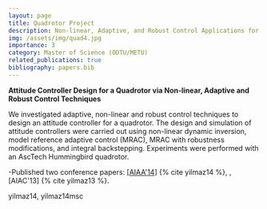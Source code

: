 ```yaml
---
layout: page
title: Quadrotor Project
description: Non-linear, Adaptive, and Robust Control Applications for Attitude Controller Design of a Quadrotor  
img: /assets/img/quad4.jpg
importance: 3
category: Master of Science (ODTU/METU)
related_publications: true
bibliography: papers.bib
---
```


**Attitude Controller Design for a Quadrotor via Non-linear, Adaptive and Robust Control Techniques** 

We investigated adaptive, non-linear and robust control techniques to design an attitude controller for a quadrotor. The design and simulation of attitude controllers were carried out using non-linear dynamic inversion, model reference adaptive control (MRAC), MRAC with robustness modifications, and integral backstepping. Experiments were performed with an AscTech Hummingbird quadrotor. 
 
  -Published two conference papers: <a href="https://arc.aiaa.org/doi/10.2514/6.2014-2671"> [AIAA'14]</a> {% cite yilmaz14 %}, <d-cite key="yilmaz14"></d-cite>,  [AIAC'13] {% cite yilmaz13 %}.
 

yilmaz14, yilmaz14msc
